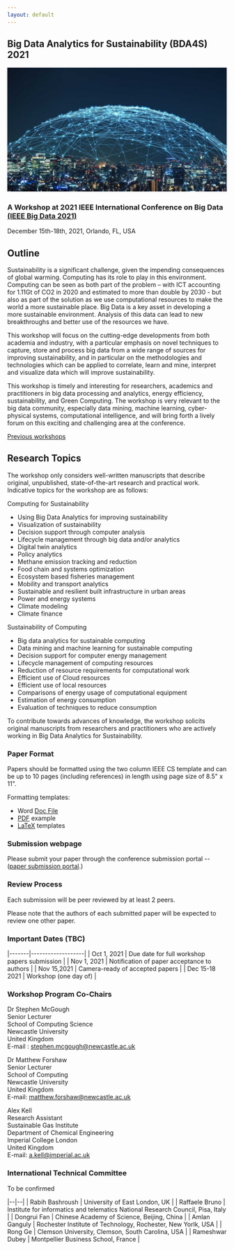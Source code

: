 ```yaml
---
layout: default
---
```

## Big Data Analytics for Sustainability (BDA4S) 2021 

![Branching](figures/data-equipment.jpg)

### A Workshop at 2021 IEEE International Conference on Big Data [(IEEE Big Data 2021)](http://bigdataieee.org/BigData2021/)
December 15th-18th, 2021, Orlando, FL, USA


## Outline

Sustainability is a significant challenge, given the impending consequences of global warming. Computing has its role to play in this environment. Computing can be seen as both part of the problem – with ICT accounting for 1.11Gt of CO2 in 2020 and estimated to more than double by 2030 - but also as part of the solution as we use computational resources to make the world a more sustainable place. Big Data is a key asset in developing a more sustainable environment. Analysis of this data can lead to new breakthroughs and better use of the resources we have.   

This workshop will focus on the cutting-edge developments from both academia and industry, with a particular emphasis on novel techniques to capture, store and process big data from a wide range of sources for improving sustainability, and in particular on the methodologies and technologies which can be applied to correlate, learn and mine, interpret and visualize data which will improve sustainability.   

This workshop is timely and interesting for researchers, academics and practitioners in big data processing and analytics, energy efficiency, sustainability, and Green Computing. The workshop is very relevant to the big data community, especially data mining, machine learning, cyber- physical systems, computational intelligence, and will bring forth a lively forum on this exciting and challenging area at the conference.

[Previous workshops](Previous)

## Research Topics

The workshop only considers well-written manuscripts that describe original, unpublished, state-of-the-art research and practical work. Indicative topics for the workshop are as follows:

Computing for Sustainability
* Using Big Data Analytics for improving sustainability
* Visualization of sustainability
* Decision support through computer analysis
* Lifecycle management through big data and/or analytics
* Digital twin analytics
* Policy analytics
* Methane emission tracking and reduction
* Food chain and systems optimization
* Ecosystem based fisheries management
* Mobility and transport analytics
* Sustainable and resilient built infrastructure in urban areas
* Power and energy systems
* Climate modeling
* Climate finance

Sustainability of Computing
* Big data analytics for sustainable computing
* Data mining and machine learning for sustainable computing
* Decision support for computer energy management
* Lifecycle management of computing resources
* Reduction of resource requirements for computational work
* Efficient use of Cloud resources
* Efficient use of local resources
* Comparisons of energy usage of computational equipment
* Estimation of energy consumption
* Evaluation of techniques to reduce consumption

To contribute towards advances of knowledge, the workshop solicits original manuscripts from researchers and practitioners who are actively working in Big Data Analytics for Sustainability.

### Paper Format

Papers should be formatted using the two column IEEE CS template and can be up to 10 pages (including references) in length using page size of 8.5" x 11".

Formatting templates:
 * Word [Doc File](http://bigdataieee.org/BigData2019/files/Conference-template-letter.doc)
 * [PDF](http://bigdataieee.org/BigData2019/files/IEEEtran_HOWTO.pdf) example
 * [LaTeX](http://bigdataieee.org/BigData2019/files/Conference-LaTeX-template_7-9-18.zip) templates

### Submission webpage

Please submit your paper through the conference submission portal -- ([paper submission portal](https://wi-lab.com/cyberchair/2021/bigdata21/scripts/submit.php?subarea=S36&undisplay_detail=1&wh=/cyberchair/2021/bigdata21/scripts/ws_submit.php).)

### Review Process

Each submission will be peer reviewed by at least 2 peers.

Please note that the authors of each submitted paper will be expected to review one other paper.

### Important Dates (TBC)

|-------|-------------------|
| Oct 1, 2021 | Due date for full workshop papers submission |
| Nov 1, 2021 |  Notification of paper acceptance to authors |
| Nov 15,2021 | Camera-ready of accepted papers |
| Dec 15-18 2021 | Workshop (one day of) |

### Workshop Program Co-Chairs

Dr Stephen McGough  
Senior Lecturer  
School of Computing Science  
Newcastle University  
United Kingdom  
E-mail : stephen.mcgough@newcastle.ac.uk

Dr Matthew Forshaw   
Senior Lecturer   
School of Computing   
Newcastle University   
United Kingdom   
E-mail: matthew.forshaw@newcastle.ac.uk   

Alex Kell   
Research Assistant   
Sustainable Gas Institute   
Department of Chemical Engineering   
Imperial College London   
United Kingdom   
E-mail: a.kell@imperial.ac.uk

### International Technical Committee

To be confirmed

|--|--|
| Rabih Bashroush | University of East London, UK |
| Raffaele Bruno | Institute for informatics and telematics National Research Council, Pisa, Italy | 
| Dongrui Fan | Chinese Academy of Science, Beijing, China |
| Amlan Ganguly | Rochester Institute of Technology, Rochester, New Yorlk, USA | 
| Rong Ge |  Clemson University, Clemson, South Carolina, USA | 
| Rameshwar Dubey | Montpellier Business School, France |   






                    